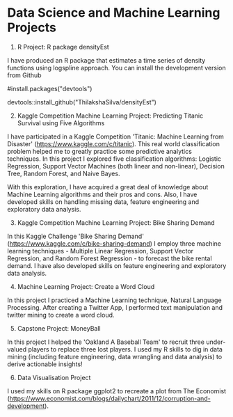 # Data Science and Machine Learning Projects

1. R Project: R package densityEst

I have produced an R package that estimates a time series of density functions using logspline approach. You can install the development version from Github

#install.packages("devtools")

devtools::install_github("ThilakshaSilva/densityEst")


2. Kaggle Competition Machine Learning Project: Predicting Titanic Survival using Five Algorithms

I have participated in a Kaggle Competition 'Titanic: Machine Learning from Disaster' (https://www.kaggle.com/c/titanic). This real world classification problem helped me to greatly practice some predictive analytics techniques. In this project I explored five classification algorithms: Logistic Regression, Support Vector Machines (both linear and non-linear), Decision Tree, Random Forest, and Naive Bayes.

With this exploration, I have acquired a great deal of knowledge about Machine Learning algorithms and their pros and cons. Also, I have developed skills on handling missing data, feature engineering and exploratory data analysis.


3. Kaggle Competition Machine Learning Project: Bike Sharing Demand

In this Kaggle Challenge 'Bike Sharing Demand' (https://www.kaggle.com/c/bike-sharing-demand) I employ three machine learning techniques - Multiple Linear Regression, Support Vector Regression, and Random Forest Regression - to forecast the bike rental demand. I have also developed skills on feature engineering and exploratory data analysis.


4. Machine Learning Project: Create a Word Cloud

In this project I practiced a Machine Learning technique, Natural Language Processing. After creating a Twitter App, I performed text manipulation and twitter mining to create a word cloud.


5. Capstone Project: MoneyBall

In this project I helped the 'Oakland A Baseball Team' to recruit three under-valued players to replace three lost players. I used my R skills to dig in data mining (including feature engineering, data wrangling and data analysis) to derive actionable insights!


6. Data Visualisation Project

I used my skills on R package ggplot2 to recreate a plot from The Economist (https://www.economist.com/blogs/dailychart/2011/12/corruption-and-development).






